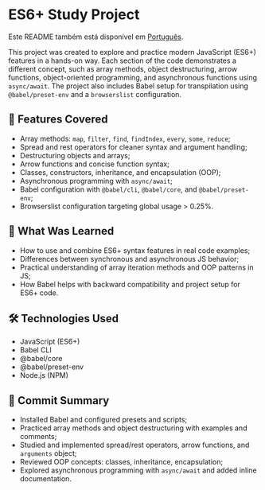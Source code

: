 <h1>ES6+ Study Project</h1>
<p>Este README também está disponível em <a href="./README.pt-br.md">Português</a>.</p>
<p>
  This project was created to explore and practice modern JavaScript (ES6+) features in a hands-on way.
  Each section of the code demonstrates a different concept, such as array methods, object destructuring,
  arrow functions, object-oriented programming, and asynchronous functions using <code>async/await</code>.
  The project also includes Babel setup for transpilation using <code>@babel/preset-env</code> and a <code>browserslist</code> configuration.
</p>
<h2>🚀 Features Covered</h2>
<ul>
  <li>Array methods: <code>map</code>, <code>filter</code>, <code>find</code>, <code>findIndex</code>, <code>every</code>, <code>some</code>, <code>reduce</code>;</li>
  <li>Spread and rest operators for cleaner syntax and argument handling;</li>
  <li>Destructuring objects and arrays;</li>
  <li>Arrow functions and concise function syntax;</li>
  <li>Classes, constructors, inheritance, and encapsulation (OOP);</li>
  <li>Asynchronous programming with <code>async/await</code>;</li>
  <li>Babel configuration with <code>@babel/cli</code>, <code>@babel/core</code>, and <code>@babel/preset-env</code>;</li>
  <li>Browserslist configuration targeting global usage > 0.25%.</li>
</ul>
<h2>🧠 What Was Learned</h2>
<ul>
  <li>How to use and combine ES6+ syntax features in real code examples;</li>
  <li>Differences between synchronous and asynchronous JS behavior;</li>
  <li>Practical understanding of array iteration methods and OOP patterns in JS;</li>
  <li>How Babel helps with backward compatibility and project setup for ES6+ code.</li>
</ul>
<h2>🛠️ Technologies Used</h2>
<ul>
  <li>JavaScript (ES6+)</li>
  <li>Babel CLI</li>
  <li>@babel/core</li>
  <li>@babel/preset-env</li>
  <li>Node.js (NPM)</li>
</ul>
<h2>📜 Commit Summary</h2>
<ul>
  <li>Installed Babel and configured presets and scripts;</li>
  <li>Practiced array methods and object destructuring with examples and comments;</li>
  <li>Studied and implemented spread/rest operators, arrow functions, and <code>arguments</code> object;</li>
  <li>Reviewed OOP concepts: classes, inheritance, encapsulation;</li>
  <li>Explored asynchronous programming with <code>async/await</code> and added inline documentation.</li>
</ul>
